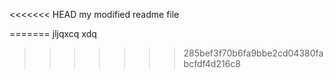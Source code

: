 <<<<<<< HEAD
my modified readme file

=======
jljqxcq xdq
>>>>>>> 285bef3f70b6fa9bbe2cd04380fabcfdf4d216c8
